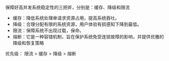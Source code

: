 保障好高并发系统稳定性的三把斧，分别是：缓存、降级和限流
- 缓存：降低系统处理单请求资源占用，提高系统吞吐。
- 降级：合理分配有限的系统资源，用户体验有损感知下降到最低。
- 限流：保障系统不出现过载，保命。
- 熔断：它是一种容错机制，旨在保护系统免受连锁故障的影响，并提供优雅的降级和恢复策略


优先级： 限流 > 缓存 > 降级 > 熔断
